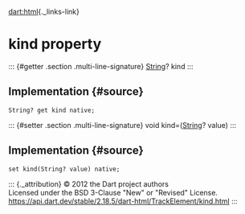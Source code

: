 [dart:html](../../dart-html/dart-html-library){._links-link}

kind property
=============

::: {#getter .section .multi-line-signature}
[String](../../dart-core/string-class)? kind
:::

Implementation {#source}
--------------

``` {.language-dart data-language="dart"}
String? get kind native;
```

::: {#setter .section .multi-line-signature}
void kind=([String](../../dart-core/string-class)? value)
:::

Implementation {#source}
--------------

``` {.language-dart data-language="dart"}
set kind(String? value) native;
```

::: {._attribution}
© 2012 the Dart project authors\
Licensed under the BSD 3-Clause \"New\" or \"Revised\" License.\
<https://api.dart.dev/stable/2.18.5/dart-html/TrackElement/kind.html>
:::
